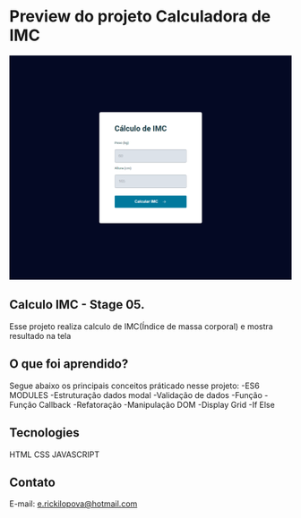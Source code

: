 # Preview do projeto Calculadora de IMC
<img src="./.github/preview.png" alt="Preview do projeto"/>

## Calculo IMC - Stage 05.
  Esse projeto realiza calculo de IMC(Índice de massa corporal) e mostra resultado na tela
  
## O que foi aprendido?
  Segue abaixo os principais conceitos práticado nesse projeto:
  -ES6 MODULES
  -Estruturação dados modal
  -Validação de dados
  -Função
  -Função Callback
  -Refatoração
  -Manipulação DOM
  -Display Grid
  -If Else
  

## Tecnologies
HTML
CSS
JAVASCRIPT

## Contato
E-mail: e.rickilopova@hotmail.com
